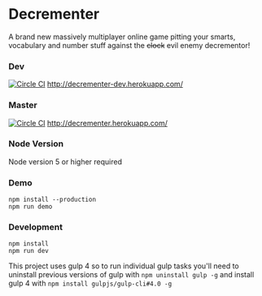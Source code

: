 # Decrementer
A brand new massively multiplayer online game pitting your smarts, vocabulary and number stuff against the ~~clock~~ evil enemy decrementor!

### Dev
[![Circle CI](https://circleci.com/gh/Brinterns/interns2016/tree/develop.svg?style=svg)](https://circleci.com/gh/Brinterns/interns2016/tree/develop)
    http://decrementer-dev.herokuapp.com/

### Master
[![Circle CI](https://circleci.com/gh/Brinterns/interns2016/tree/master.svg?style=svg)](https://circleci.com/gh/Brinterns/interns2016/tree/master) http://decrementer.herokuapp.com/


### Node Version

Node version 5 or higher required

### Demo

```
npm install --production
npm run demo
```

### Development

```
npm install
npm run dev
```

This project uses gulp 4 so to run individual gulp tasks you'll need to uninstall previous versions of gulp with `npm uninstall gulp -g` and install gulp 4 with `npm install gulpjs/gulp-cli#4.0 -g`
